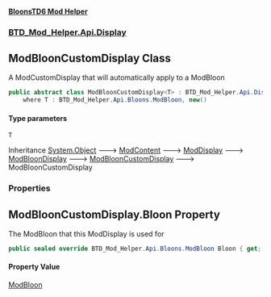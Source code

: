 #### [BloonsTD6 Mod Helper](README.md 'README')
### [BTD_Mod_Helper.Api.Display](README.md#BTD_Mod_Helper.Api.Display 'BTD_Mod_Helper.Api.Display')

## ModBloonCustomDisplay<T> Class

A ModCustomDisplay that will automatically apply to a ModBloon

```csharp
public abstract class ModBloonCustomDisplay<T> : BTD_Mod_Helper.Api.Display.ModBloonCustomDisplay
    where T : BTD_Mod_Helper.Api.Bloons.ModBloon, new()
```
#### Type parameters

<a name='BTD_Mod_Helper.Api.Display.ModBloonCustomDisplay_T_.T'></a>

`T`

Inheritance [System.Object](https://docs.microsoft.com/en-us/dotnet/api/System.Object 'System.Object') &#129106; [ModContent](BTD_Mod_Helper.Api.ModContent.md 'BTD_Mod_Helper.Api.ModContent') &#129106; [ModDisplay](BTD_Mod_Helper.Api.Display.ModDisplay.md 'BTD_Mod_Helper.Api.Display.ModDisplay') &#129106; [ModBloonDisplay](BTD_Mod_Helper.Api.Display.ModBloonDisplay.md 'BTD_Mod_Helper.Api.Display.ModBloonDisplay') &#129106; [ModBloonCustomDisplay](BTD_Mod_Helper.Api.Display.ModBloonCustomDisplay.md 'BTD_Mod_Helper.Api.Display.ModBloonCustomDisplay') &#129106; ModBloonCustomDisplay<T>
### Properties

<a name='BTD_Mod_Helper.Api.Display.ModBloonCustomDisplay_T_.Bloon'></a>

## ModBloonCustomDisplay<T>.Bloon Property

The ModBloon that this ModDisplay is used for

```csharp
public sealed override BTD_Mod_Helper.Api.Bloons.ModBloon Bloon { get; }
```

#### Property Value
[ModBloon](BTD_Mod_Helper.Api.Bloons.ModBloon.md 'BTD_Mod_Helper.Api.Bloons.ModBloon')